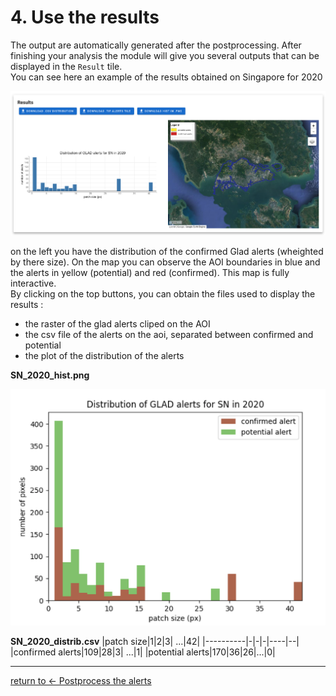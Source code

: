 # 4. Use the results

The output are automatically generated after the postprocessing.
After finishing your analysis the module will give you several outputs that can be displayed in the `Result` tile.  
You can see here an example of the results obtained on Singapore for 2020

![results](./img/results.png) 

on the left you have the distribution of the confirmed Glad alerts (wheighted by there size). On the map you can observe the AOI boundaries in blue and the alerts in yellow (potential) and red (confirmed). This map is fully interactive.  
By clicking on the top buttons, you can obtain the files used to display the results : 
 - the raster of the glad alerts cliped on the AOI
 - the csv file of the alerts on the aoi, separated between confirmed and potential
 - the plot of the distribution of the alerts

 **SN_2020_hist.png**

![histogramme](./img/download_hist.png)  

**SN_2020_distrib.csv**
|patch size|1|2|3| ...|42|
|----------|-|-|-|----|--|
|confirmed alerts|109|28|3| ...|1|
|potential alerts|170|36|26|...|0|

 ---
 [return to &larr; Postprocess the alerts](./postprocess_alerts.md)
